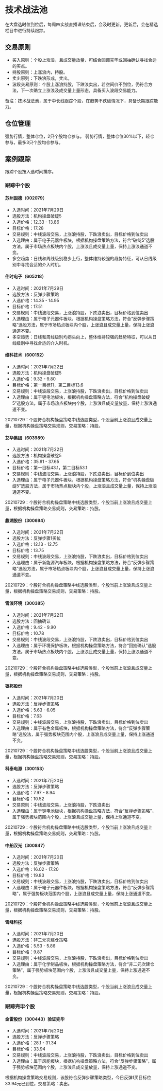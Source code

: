 # 技术战法池

在大盘选时位到位后，每周四实战直播课结束后，会及时更新。更新后，会在精选栏目中进行持续跟踪。

## 交易原则

- 买入原则：个股上涨浪，且成交量放量，可结合回调完毕或回抽确认寻找合适的买点。
- 持股原则：上涨浪内，持股。
- 卖出原则：下跌浪形成，卖出。
- 波段交易原则：个股上涨浪持股，下跌浪卖出，若空间价不到位，仍符合方法，下一次确立上涨浪及成交量上量形态，具备买入波段交易能力。

备注：技术战法池，属于中长线跟踪个股，在趋势不跌破情况下，具备长期跟踪能力。

## 仓位管理

强势行情，整体仓位，2只个股均仓参与。
弱势行情，整体仓位30%以下，轻仓参与，最多3只个股均仓参与。

## 案例跟踪

跟踪个股按入选时间排序。

### 跟踪中个股

#### 苏州固德（002079）

- 入选时间：2021年7月29日
- 选股方法：机构操盘破绽5
- 入选价格：12.33 - 13.86
- 目标价格：17.28
- 交易规则：中线波段交易，上涨浪持股，下跌浪卖出，目标价格到位卖出
- 入选理由：属于电子元器件板块，根据机构操盘策略方法，符合“破绽5”选股方法，属于市场热点板块内个股，上涨浪且成交量上量，保持上涨浪通道不变。
- 多空趋势：日线和周线级别稳步上行，整体维持较强的趋势特征，可从日线级别中寻找合适的介入时机。

#### 伟时电子（605218）

- 入选时间：2021年7月29日
- 选股方法：反弹步骤策略
- 入选价格：14.35 - 14.95
- 目标价格：17.51
- 交易规则：中线波段交易，上涨浪持股，下跌浪卖出，目标价格到位卖出
- 入选理由：属于电子元器件板块，根据机构操盘策略方法，符合“反弹步骤策略”选股方法，属于市场热点板块内个股，上涨浪且成交量上量，保持上涨浪通道不变。
- 多空趋势：日线和周线级别均拐头向上，整体维持较强的趋势特征，可以从日线级别中寻找合适的介入时机。

#### 维科技术（600152）

- 入选时间：2021年7月22日
- 选股方法：机构操盘破绽5
- 入选价格：9.32 - 9.80
- 目标价格：第一目标11，第二目标13.6
- 交易规则：中线波段交易，上涨浪持股，下跌浪卖出，目标价格到位卖出
- 入选理由：属于锂电池板块，根据机构操盘策略方法，符合“机构操盘破绽5”选股方法，属于市场热点板块内个股，上涨浪且成交量放量，保持上涨浪通道不变。

20210729：个股符合机构操盘策略中线选股类型，个股当前上涨浪且成交量上量，根据机构操盘策略交易规则，交易策略：持股。

#### 艾华集团（603989）

- 入选时间：2021年7月22日
- 选股方法：机构操盘破绽5
- 入选价格：35.61 - 37.65
- 目标价格：第一目标43.1，第二目标53.1
- 交易规则：中线波段交易，上涨浪持股，下跌浪卖出，目标价到位卖出
- 入选理由：属于电子元器件板块，根据机构操盘策略方法，符合“机构操盘破绽5”选股方法，属于市场热点板块内个股，上涨浪且成交量上量，保持上涨浪通道不变。

20210729：个股符合机构操盘策略中线选股类型，个股当前上涨浪且成交量上量，根据机构操盘策略交易规则，交易策略：持股。

#### 蠡湖股份（300694）

- 入选时间：2021年7月22日
- 选股方法：反弹步骤1买位
- 入选价格：12.13 - 12.75
- 目标价格：13.75
- 交易规则：中线波段交易，上涨浪持股，下跌浪卖出，目标价格到位卖出
- 入选理由：属于新能源汽车板块，根据机构操盘策略方法，符合“反弹步骤策略”选股方法，属于市场热点板块内个股，上涨浪且成交量上量，保持上涨浪通道不变。

20210729：个股符合机构操盘策略中线选股类型，个股当前上涨浪且成交量上量，根据机构操盘策略交易规则，交易策略：持股。

#### 雪浪环境（300385）

- 入选时间：2021年7月22日
- 选股方法：回抽确认
- 入选价格：9.42 - 9.90
- 目标价格：10.78
- 交易规则：中线波段交易，上涨浪持股，下跌浪卖出，目标价格到位卖出
- 入选理由：属于环境保护板块，根据机构操盘策略方法，符合“回抽确认”选股方法，属于市场热点板块内个股，上涨浪且成交量上量，保持上涨浪通道不变。

20210729：个股符合机构操盘策略中线选股类型，个股当前上涨浪且成交量上量，根据机构操盘策略交易规则，交易策略：持股。

#### 银邦股份

- 入选时间：2021年7月20日
- 选股方法：反弹步骤策略
- 入选价格：5.63 - 6.05
- 目标价格：7.63
- 交易规则：中线波段交易，上涨浪持股，下跌浪卖出，目标价格到位卖出
- 入选理由：属于有色金属板块，根据机构操盘策略方法，符合“反弹步骤策略”选股法，属于强势板块范围内个股，上涨浪且成交量上量，保持上涨通道不变。

20210729：个股符合机构操盘策略中线选股类型，个股当前上涨浪且成交量上量，根据机构操盘策略交易规则，交易策略：持股。

#### 科泰电源（300153）

- 入选时间：2021年7月20日
- 选股方法：反弹步骤策略
- 入选价格：7.97 - 8.94
- 目标价格：10.52
- 交易原则：中线波段交易，上涨浪持股，下跌浪卖出
- 入选理由：属于锂电池板块，根据机构操盘策略方法，符合“反弹步骤策略”，属于强势板块范围内个股，上涨浪且成交量上量，保持上涨通道不变。

20210729：个股符合机构操盘策略中线选股类型，个股当前上涨浪且成交量上量，根据机构操盘策略交易规则，交易策略：持股。

#### 中船汉光（300847）

- 入选时间：2021年7月20日
- 选股方法：反弹步骤策略
- 入选价格：16.02 - 17.20
- 目标价格：19.83
- 交易规则：中线波段交易，上涨浪持股，下跌浪卖出，目标价格到位卖出
- 入选理由：属于电子元器件板块，根据机构操盘策略方法，符合“反弹步骤策略”，属于强势板块范围内个股，上涨浪且成交量上量，保持上涨通道不变。

20210729：个股符合机构操盘策略中线选股类型，个股当前上涨浪且成交量上量，根据机构操盘策略交易规则，交易策略：持股。

#### 雪峰科技

- 入选时间：2021年7月20日
- 选股方法：非二元次建仓策略
- 入选价格：5.53 - 5.86
- 目标价格：9.87
- 交易规则：中线波段交易，上涨浪持股，下跌浪卖出，目标价格到位卖出
- 入选理由：属于化学制品板块，根据机构操盘策略方法，符合“非二元次建仓策略”，属于强势板块范围内个股，上涨浪且成交量上量，保持上涨通道不变。

20210729：个股符合机构操盘策略中线选股类型，个股当前上涨浪且成交量上量，根据机构操盘策略交易规则，交易策略：持股。

### 跟踪完毕个股

#### 金雷股份（300443）验证完毕

- 入选时间：2021年7月20日
- 选股方法：反弹步骤策略
- 入选价格：28.1 - 31.34
- 目标价格：33.94
- 交易规则：中线波段交易，上涨浪持股，下跌浪卖出，目标价格到位卖出
- 入选理由：属于风能板块，根据机构操盘策略方法，符合“反弹步骤策略”，属于强势板块范围内个股，上涨浪且成交量放量，保持上涨通道不变。

根据机构操盘策略交易规则，该股符合反弹步骤策略类型，今日反弹1买目标位33.94元已到位，交易策略：卖出。
